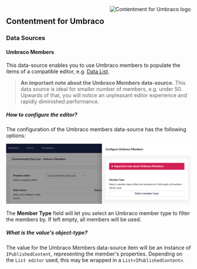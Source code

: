 <img src="../assets/img/logo.png" alt="Contentment for Umbraco logo" title="A state of Umbraco happiness." height="130" align="right">

## Contentment for Umbraco

### Data Sources

#### Umbraco Members

This data-source enables you to use Umbraco members to populate the items of a compatible editor, e.g. [Data List](../editors/data-list.md).

> **An important note about the Umbraco Members data-source.**
> This data source is ideal for smaller number of members, e.g. under 50. Upwards of that, you will notice an unpleasant editor experience and rapidly diminished performance.


##### How to configure the editor?

The configuration of the Umbraco members data-source has the following options:

![Configuration Editor for Umbraco members](data-source--umbraco-members--configuration-editor-01.png)

The **Member Type** field will let you select an Umbraco member type to filter the members by. If left empty, all members will be used.


##### What is the value's object-type?

The value for the Umbraco Members data-source item will be an instance of `IPublishedContent`, representing the member's properties.
Depending on the `List editor` used, this may be wrapped in a `List<IPublishedContent>`.
